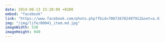 ```yaml
---
date: 2014-08-13 15:20:09 +0200
embed: "facebook"
link: "https://www.facebook.com/photo.php?fbid=708726702497912&set=a.434824216554830.89303.100000817666251&type=3&theater"
img: "/img/life/00041_item.md.jpg"
imageWidth: 530
imageHeight: 940
---
```

